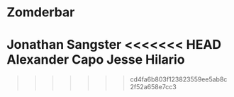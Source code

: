 # Zomderbar
Jonathan Sangster
<<<<<<< HEAD
Alexander Capo
Jesse Hilario
=======
>>>>>>> cd4fa6b803f123823559ee5ab8c2f52a658e7cc3
